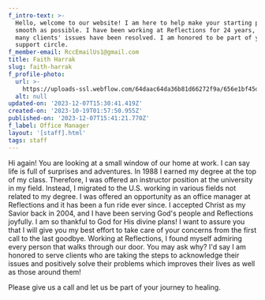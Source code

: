 ```yaml
---
f_intro-text: >-
  Hello, welcome to our website! I am here to help make your starting process as
  smooth as possible. I have been working at Reflections for 24 years, where so
  many clients' issues have been resolved. I am honored to be part of your
  support circle.
f_member-email: RccEmailUs1@gmail.com
title: Faith Harrak
slug: faith-harrak
f_profile-photo:
  url: >-
    https://uploads-ssl.webflow.com/64daac64da36b81d66272f9a/656e1bf45d5e8a894eb10187_main-canvas-651cc3e5d5b80f9efa2b1a42.jpg
  alt: null
updated-on: '2023-12-07T15:30:41.419Z'
created-on: '2023-10-19T01:57:50.955Z'
published-on: '2023-12-07T15:41:21.770Z'
f_label: Office Manager
layout: '[staff].html'
tags: staff
---
```


Hi again! You are looking at a small window of our home at work. I can say life is full of surprises and adventures. In 1988 I earned my degree at the top of my class. Therefore, I was offered an instructor position at the university in my field. Instead, I migrated to the U.S. working in various fields not related to my degree. I was offered an opportunity as an office manager at Reflections and it has been a fun ride ever since. I accepted Christ as my Savior back in 2004, and I have been serving God's people and Reflections joyfully. I am so thankful to God for His divine plans! I want to assure you that I will give you my best effort to take care of your concerns from the first call to the last goodbye. Working at Reflections, I found myself admiring every person that walks through our door. You may ask why? I'd say I am honored to serve clients who are taking the steps to acknowledge their issues and positively solve their problems which improves their lives as well as those around them!

Please give us a call and let us be part of your journey to healing.
